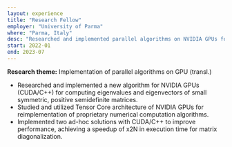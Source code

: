 ```yaml
---
layout: experience
title: "Research Fellow"
employer: "University of Parma"
where: "Parma, Italy"
desc: "Researched and implemented parallel algorithms on NVIDIA GPUs for high-performance computing tasks."
start: 2022-01
end: 2023-07
---
```


**Research theme:** Implementation of parallel algorithms on GPU (transl.)
- Researched and implemented a new algorithm for NVIDIA GPUs (CUDA/C++) for computing eigenvalues and eigenvectors of small symmetric, positive semidefinite matrices.
- Studied and utilized Tensor Core architecture of NVIDIA GPUs for reimplementation of proprietary numerical computation algorithms.
- Implemented two ad-hoc solutions with CUDA/C++ to improve performance, achieving a speedup of x2N in execution time for matrix diagonalization.

